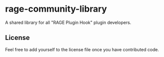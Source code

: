 # rage-community-library
A shared library for all "RAGE Plugin Hook" plugin developers.

## License
Feel free to add yourself to the license file once you have contributed code.